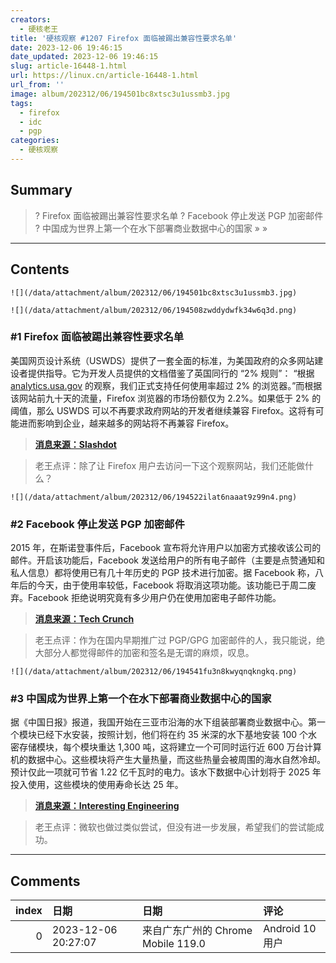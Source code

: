 ```yaml
---
creators:
  - 硬核老王
title: '硬核观察 #1207 Firefox 面临被踢出兼容性要求名单'
date: 2023-12-06 19:46:15
date_updated: 2023-12-06 19:46:15
slug: article-16448-1.html
url: https://linux.cn/article-16448-1.html
url_from: ''
image: album/202312/06/194501bc8xtsc3u1ussmb3.jpg
tags:
  - firefox
  - idc
  - pgp
categories:
  - 硬核观察
---
```


## Summary

> ? Firefox 面临被踢出兼容性要求名单
> ? Facebook 停止发送 PGP 加密邮件
> ? 中国成为世界上第一个在水下部署商业数据中心的国家
> » 
> »

***

<!-- more -->

## Contents

`![](/data/attachment/album/202312/06/194501bc8xtsc3u1ussmb3.jpg)`

`![](/data/attachment/album/202312/06/194508zwddydwfk34w6q3d.png)`

### #1 Firefox 面临被踢出兼容性要求名单

美国网页设计系统（USWDS）提供了一套全面的标准，为美国政府的众多网站建设者提供指导。它为开发人员提供的文档借鉴了英国同行的 “2% 规则”： “根据 [analytics.usa.gov](http://analytics.usa.gov/) 的观察，我们正式支持任何使用率超过 2% 的浏览器。”而根据该网站前九十天的流量，Firefox 浏览器的市场份额仅为 2.2%。如果低于 2% 的阈值，那么 USWDS 可以不再要求政府网站的开发者继续兼容 Firefox。这将有可能进而影响到企业，越来越多的网站将不再兼容 Firefox。

> 
> **[消息来源：Slashdot](https://news.slashdot.org/story/23/12/05/0745251/firefox-on-the-brink)**
> 
> 
> 

> 
> 老王点评：除了让 Firefox 用户去访问一下这个观察网站，我们还能做什么？
> 
> 
> 

`![](/data/attachment/album/202312/06/194522ilat6naaat9z99n4.png)`

### #2 Facebook 停止发送 PGP 加密邮件

2015 年，在斯诺登事件后，Facebook 宣布将允许用户以加密方式接收该公司的邮件。开启该功能后，Facebook 发送给用户的所有电子邮件（主要是点赞通知和私人信息）都将使用已有几十年历史的 PGP 技术进行加密。据 Facebook 称，八年后的今天，由于使用率较低，Facebook 将取消这项功能。该功能已于周二废弃。Facebook 拒绝说明究竟有多少用户仍在使用加密电子邮件功能。

> 
> **[消息来源：Tech Crunch](https://techcrunch.com/2023/12/05/used-by-only-a-few-nerds-facebook-kills-pgp-encrypted-emails/)**
> 
> 
> 

> 
> 老王点评：作为在国内早期推广过 PGP/GPG 加密邮件的人，我只能说，绝大部分人都觉得邮件的加密和签名是无谓的麻烦，叹息。
> 
> 
> 

`![](/data/attachment/album/202312/06/194541fu3n8kwyqnqkngkq.png)`

### #3 中国成为世界上第一个在水下部署商业数据中心的国家

据《中国日报》报道，我国开始在三亚市沿海的水下组装部署商业数据中心。第一个模块已经下水安装，按照计划，他们将在约 35 米深的水下基地安装 100 个水密存储模块，每个模块重达 1,300 吨，这将建立一个可同时运行近 600 万台计算机的数据中心。这些模块将产生大量热量，而这些热量会被周围的海水自然冷却。预计仅此一项就可节省 1.22 亿千瓦时的电力。该水下数据中心计划将于 2025 年投入使用，这些模块的使用寿命长达 25 年。

> 
> **[消息来源：Interesting Engineering](https://interestingengineering.com/innovation/worlds-first-underwater-data-center-china)**
> 
> 
> 

> 
> 老王点评：微软也做过类似尝试，但没有进一步发展，希望我们的尝试能成功。
> 
> 
>

***

## Comments

|   index | 日期                | 日期                                               | 评论                                                                                                                                     |
|--------:|:--------------------|:---------------------------------------------------|:-----------------------------------------------------------------------------------------------------------------------------------------|
|       0 | 2023-12-06 20:27:07 | 来自广东广州的 Chrome Mobile 119.0|Android 10 用户 | 由于大多数人安全意识不高，如果要推广加密邮件，最好是默认启用，并且无需用户额外操作。好像ProtonMail和其他几个流行的加密邮箱都是这样做的。 |
